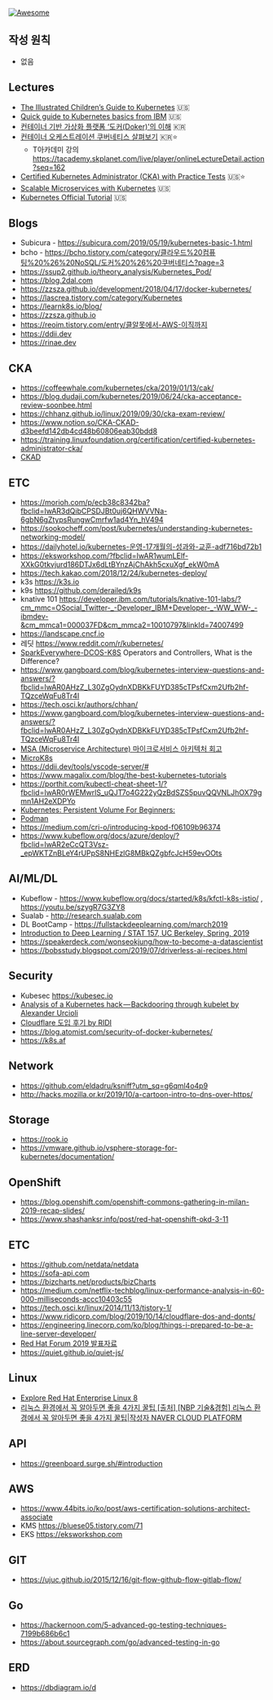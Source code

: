 [![Awesome](https://awesome.re/badge.svg)](https://awesome.re)

작성 원칙
----
 * 없음

Lectures
----
* [The Illustrated Children’s Guide to Kubernetes](https://www.cncf.io/the-childrens-illustrated-guide-to-kubernetes/) 🇺🇸
* [Quick guide to Kubernetes basics from IBM](https://www.ibm.com/cloud/learn/kubernetes) 🇺🇸
* [컨테이너 기반 가상화 플랫폼 ‘도커(Doker)’의 이해](https://tacademy.skplanet.com/live/player/onlineLectureDetail.action?seq=125) 🇰🇷
* [컨테이너 오케스트레이션 쿠버네티스 살펴보기](https://www.youtube.com/playlist?list=PL9mhQYIlKEhdTu31zyb_QelQMaqFGgASA) 🇰🇷⭐️
  * T아카데미 강의 https://tacademy.skplanet.com/live/player/onlineLectureDetail.action?seq=162 
* [Certified Kubernetes Administrator (CKA) with Practice Tests](https://www.udemy.com/course/certified-kubernetes-administrator-with-practice-tests/ ) 🇺🇸⭐️
* [Scalable Microservices with Kubernetes](https://www.udacity.com/course/scalable-microservices-with-kubernetes--ud615) 🇺🇸
* [Kubernetes Official Tutorial](https://kubernetes.io/docs/tutorials/kubernetes-basics/) 🇺🇸

Blogs
----
* Subicura - https://subicura.com/2019/05/19/kubernetes-basic-1.html
* bcho - https://bcho.tistory.com/category/클라우드%20컴퓨팅%20%26%20NoSQL/도커%20%26%20쿠버네티스?page=3
* https://ssup2.github.io/theory_analysis/Kubernetes_Pod/
* https://blog.2dal.com
* https://zzsza.github.io/development/2018/04/17/docker-kubernetes/
* https://lascrea.tistory.com/category/Kubernetes
* https://learnk8s.io/blog/
* https://zzsza.github.io
* https://reoim.tistory.com/entry/클알못에서-AWS-이직까지
* https://ddii.dev
* https://rinae.dev

CKA
----
  * https://coffeewhale.com/kubernetes/cka/2019/01/13/cak/
  * https://blog.dudaji.com/kubernetes/2019/06/24/cka-acceptance-review-soonbee.html
  * https://chhanz.github.io/linux/2019/09/30/cka-exam-review/
  * https://www.notion.so/CKA-CKAD-d3beefd142db4cd48b60806eab30bdd8
  * https://training.linuxfoundation.org/certification/certified-kubernetes-administrator-cka/
  * [CKAD](https://github.com/dgkanatsios/CKAD-exercises)

ETC
----
 * https://morioh.com/p/ecb38c8342ba?fbclid=IwAR3dQibCPSDJBt0uj6QHWVVNa-6gbN6gZtypsRungwCmrfw1ad4Yn_hV494
 * https://sookocheff.com/post/kubernetes/understanding-kubernetes-networking-model/
 * https://dailyhotel.io/kubernetes-운영-17개월의-성과와-교훈-adf716bd72b1 
 * https://eksworkshop.com/?fbclid=IwAR1wumLElf-XXkG0tkvjurd186DTJx6dLtBYnzAjChAkh5cxuXgf_ekW0mA
 * https://tech.kakao.com/2018/12/24/kubernetes-deploy/
 * k3s https://k3s.io
 * k9s https://github.com/derailed/k9s
 * knative 101 https://developer.ibm.com/tutorials/knative-101-labs/?cm_mmc=OSocial_Twitter-_-Developer_IBM+Developer-_-WW_WW-_-ibmdev-&cm_mmca1=000037FD&cm_mmca2=10010797&linkId=74007499
 * https://landscape.cncf.io
 * 레딧 https://www.reddit.com/r/kubernetes/
 * [SparkEverywhere-DCOS-K8S](https://github.com/minyk/presentations/blob/master/The-Next-Revolution-Day-2019-10-08/SparkEverywhere-DCOS-K8S.pdf?fbclid=IwAR1jnVFltrjovWN-roGtJwJsbykxqOFYOmB88jOurDiMNiZnQ0ZKy600cJI)
Operators and Controllers, What is the Difference?
 * https://www.gangboard.com/blog/kubernetes-interview-questions-and-answers/?fbclid=IwAR0AHzZ_L30ZgOydnXDBKkFUYD385cTPsfCxm2Ufb2hf-TQzceWqFu8Tr4I
 * https://tech.osci.kr/authors/chhan/
 * https://www.gangboard.com/blog/kubernetes-interview-questions-and-answers/?fbclid=IwAR0AHzZ_L30ZgOydnXDBKkFUYD385cTPsfCxm2Ufb2hf-TQzceWqFu8Tr4I
 * [MSA (Microservice Architecture) 마이크로서비스 아키텍처 회고](https://bebong.tistory.com/m/entry/MSA-Microservice-Architecture-마이크로서비스-아키텍처-회고?utm_source=gaer)
 * [MicroK8s](https://microk8s.io)
 * https://ddii.dev/tools/vscode-server/#
 * https://www.magalix.com/blog/the-best-kubernetes-tutorials
 * https://porthit.com/kubectl-cheat-sheet-1/?fbclid=IwAR0rWEMwrlS_uQJT7o4G222yQzBdSZS5puvQQVNLJhOX79gmn1AH2eXDPYo
 * [Kubernetes: Persistent Volume For Beginners:](https://medium.com/@muneeburrehman2610/kubernetes-persistent-volume-for-beginners-a13cbe5bdeea)
 * [Podman](https://medium.com/@ganeshmani009/replacing-docker-with-podman-power-of-podman-cloudnweb-23cfb7541538)
 * https://medium.com/cri-o/introducing-kpod-f06109b96374
 * https://www.kubeflow.org/docs/azure/deploy/?fbclid=IwAR2eCcQT3Vsz-_epWKTZnBLeY4rUPpS8NHEzlG8MBkQZgbfcJcH59evOOts

AI/ML/DL
----
 * Kubeflow - https://www.kubeflow.org/docs/started/k8s/kfctl-k8s-istio/ , https://youtu.be/szygR7G3ZY8
 * Sualab - http://research.sualab.com
 * DL BootCamp - https://fullstackdeeplearning.com/march2019
 * [Introduction to Deep Learning / STAT 157, UC Berkeley, Spring, 2019](https://courses.d2l.ai/berkeley-stat-157/index.html)
 * https://speakerdeck.com/wonseokjung/how-to-become-a-datascientist
 * https://bobsstudy.blogspot.com/2019/07/driverless-ai-recipes.html

Security
----
 * Kubesec https://kubesec.io
 * [Analysis of a Kubernetes hack — Backdooring through kubelet by Alexander Urcioli](https://hakin9.org/analysis-of-a-kubernetes-hack%E2%80%8A-%E2%80%8Abackdooring-through-kubelet/?fbclid=IwAR3Zr4GlikFbF5uNjA4N4KCN-INhNKZAtZ0XTvIayO6QmM7gWgx-vH8jiOI)
 * [Cloudflare 도입 후기 by RIDI](https://www.ridicorp.com/blog/2019/10/14/cloudflare-dos-and-donts)
 * https://blog.atomist.com/security-of-docker-kubernetes/
 * https://k8s.af
 
Network
----
 * https://github.com/eldadru/ksniff?utm_sq=g6qml4o4p9
 * http://hacks.mozilla.or.kr/2019/10/a-cartoon-intro-to-dns-over-https/

Storage
----
 * https://rook.io
 * https://vmware.github.io/vsphere-storage-for-kubernetes/documentation/

OpenShift
----
 * https://blog.openshift.com/openshift-commons-gathering-in-milan-2019-recap-slides/
 * https://www.shashanksr.info/post/red-hat-openshift-okd-3-11
 
ETC
----
 * https://github.com/netdata/netdata
 * https://sofa-api.com
 * https://bizcharts.net/products/bizCharts
 * https://medium.com/netflix-techblog/linux-performance-analysis-in-60-000-milliseconds-accc10403c55
 * https://tech.osci.kr/linux/2014/11/13/tistory-1/
 * https://www.ridicorp.com/blog/2019/10/14/cloudflare-dos-and-donts/
 * https://engineering.linecorp.com/ko/blog/things-i-prepared-to-be-a-line-server-developer/
 * [Red Hat Forum 2019 발표자료](http://app.engage.redhat.com/e/es?s=1795&e=3102746&elqTrackId=f0067a79762f4a11bcdc0f73a247b7f4&elq=fe72b59ad3f3447e8a961f2a732538cd&elqaid=67852&elqat=1)
 * https://quiet.github.io/quiet-js/
 
Linux
----
 * [Explore Red Hat Enterprise Linux 8](http://lab.redhat.com/?fbclid=IwAR3rxgQV2Lyllr9xdJXnLTYzWSJMWeXJXhdSrkhC3JlFWzh8uiMElh2Ld8s)
 * [리눅스 환경에서 꼭 알아두면 좋을 4가지 꿀팁
[출처] [NBP 기술&경험] 리눅스 환경에서 꼭 알아두면 좋을 4가지 꿀팁|작성자 NAVER CLOUD PLATFORM](https://blog.naver.com/PostView.nhn?blogId=n_cloudplatform&logNo=221684328224&redirect=Dlog&widgetTypeCall=true&fbclid=IwAR1C7n6_e7wUeI8Y4u-F8X8RDvXv5d4n7vonCo3RZt1QCAn8p0eBqZui8hM)

API
----
 * https://greenboard.surge.sh/#introduction


AWS
----
 * https://www.44bits.io/ko/post/aws-certification-solutions-architect-associate
 * KMS https://bluese05.tistory.com/71
 * EKS https://eksworkshop.com

GIT
----
 * https://ujuc.github.io/2015/12/16/git-flow-github-flow-gitlab-flow/

Go
----
 * https://hackernoon.com/5-advanced-go-testing-techniques-7199b686b6c1
 * https://about.sourcegraph.com/go/advanced-testing-in-go

ERD
----
 * https://dbdiagram.io/d
